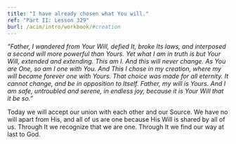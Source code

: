 ```yaml
---
title: "I have already chosen what You will."
ref: "Part II: Lesson 329"
burl: /acim/intro/workbook/#creation
---
```


*“Father, I wandered from Your Will, defied It, broke Its laws, and
interposed a second will more powerful than Yours. Yet what I am in truth
is but Your Will, extended and extending. This am I. And this will never
change. As You are One, so am I one with You. And This I chose in my
creation, where my will became forever one with Yours. That choice was
made for all eternity. It cannot change, and be in opposition to Itself.
Father, my will is Yours. And I am safe, untroubled and serene, in
endless joy, because it is Your Will that it be so.”*

Today we will accept our union with each other and our Source. We have no
will apart from His, and all of us are one because His Will is shared by
all of us. Through It we recognize that we are one. Through It we find
our way at last to God.


